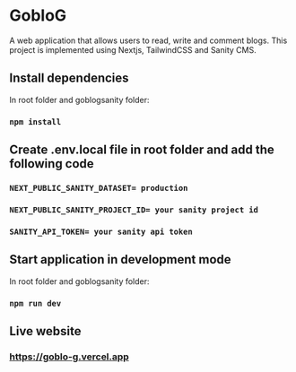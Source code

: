 # GobloG

A web application that allows users to read, write and comment blogs. This project is implemented using Nextjs, TailwindCSS and Sanity CMS.

## Install dependencies

In root folder and goblogsanity folder:

### `npm install`

## Create .env.local file in root folder and add the following code

### `NEXT_PUBLIC_SANITY_DATASET= production`
### `NEXT_PUBLIC_SANITY_PROJECT_ID= your sanity project id`
### `SANITY_API_TOKEN= your sanity api token`

## Start application in development mode

In root folder and goblogsanity folder:

### `npm run dev`

## Live website

### https://goblo-g.vercel.app
